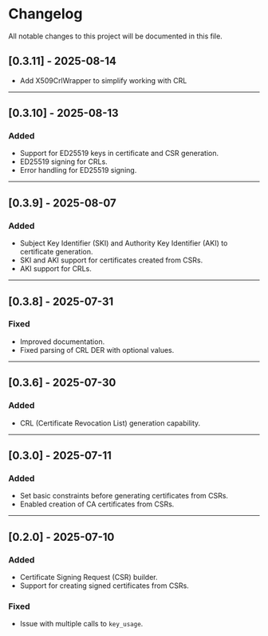 # Changelog

All notable changes to this project will be documented in this file.

## [0.3.11] - 2025-08-14

- Add X509CrlWrapper to simplify working with CRL

---

## [0.3.10] - 2025-08-13

### Added

- Support for ED25519 keys in certificate and CSR generation.
- ED25519 signing for CRLs.
- Error handling for ED25519 signing.

---

## [0.3.9] - 2025-08-07

### Added

- Subject Key Identifier (SKI) and Authority Key Identifier (AKI) to certificate generation.
- SKI and AKI support for certificates created from CSRs.
- AKI support for CRLs.

---

## [0.3.8] - 2025-07-31

### Fixed

- Improved documentation.
- Fixed parsing of CRL DER with optional values.

---

## [0.3.6] - 2025-07-30

### Added

- CRL (Certificate Revocation List) generation capability.

---

## [0.3.0] - 2025-07-11

### Added

- Set basic constraints before generating certificates from CSRs.
- Enabled creation of CA certificates from CSRs.

---

## [0.2.0] - 2025-07-10

### Added

- Certificate Signing Request (CSR) builder.
- Support for creating signed certificates from CSRs.

### Fixed

- Issue with multiple calls to `key_usage`.
